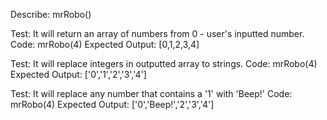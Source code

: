 Describe: mrRobo()

Test: It will return an array of numbers from 0 - user's inputted number.
Code: mrRobo(4)
Expected Output: [0,1,2,3,4] 

Test: It will replace integers in outputted array to strings.
Code: mrRobo(4)
Expected Output: ['0','1','2','3','4']

Test: It will replace any number that contains a '1' with 'Beep!'
Code: mrRobo(4)
Expected Output: ['0','Beep!','2','3','4']